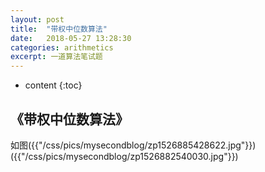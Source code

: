 ```yaml
---
layout: post
title:  "带权中位数算法"
date:   2018-05-27 13:28:30
categories: arithmetics
excerpt: 一道算法笔试题
---
```


* content
{:toc}

## 《带权中位数算法》

 如图({{"/css/pics/mysecondblog/zp1526885428622.jpg"}})
     ({{"/css/pics/mysecondblog/zp1526882540030.jpg"}}) 